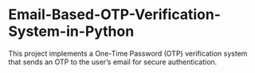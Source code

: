 # Email-Based-OTP-Verification-System-in-Python
This project implements a One-Time Password (OTP) verification system that sends an OTP to the user’s email for secure authentication. 
